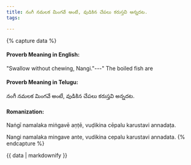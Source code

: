 ```yaml
---
title: నంగీ నమలక మింగవే అంటే, వుడికిన చేపలు కరుస్తవి అన్నదట.
tags:

---
```


{% capture data %}
#### Proverb Meaning in English:
"Swallow without chewing, Nangi."---" The boiled fish are

#### Proverb Meaning in Telugu:
నంగీ నమలక మింగవే అంటే, వుడికిన చేపలు కరుస్తవి అన్నదట.

#### Romanization:
Naṅgī namalaka miṅgavē aṇṭē, vuḍikina cēpalu karustavi annadaṭa.

Nangi namalaka mingave ante, vudikina cepalu karustavi annadata.
{% endcapture %}

{{ data | markdownify }}

